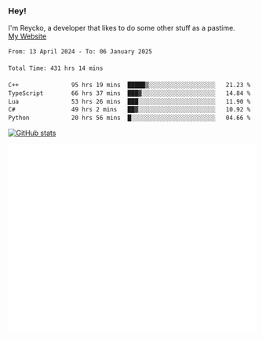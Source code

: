 ### Hey!
I'm Reycko, a developer that likes to do some other stuff as a pastime.  
[My Website](https://reycko.root.sx)

<!--START_SECTION:wakasection-->

```txt
From: 13 April 2024 - To: 06 January 2025

Total Time: 431 hrs 14 mins

C++               95 hrs 19 mins  █████▒░░░░░░░░░░░░░░░░░░░   21.23 %
TypeScript        66 hrs 37 mins  ███▓░░░░░░░░░░░░░░░░░░░░░   14.84 %
Lua               53 hrs 26 mins  ███░░░░░░░░░░░░░░░░░░░░░░   11.90 %
C#                49 hrs 2 mins   ██▓░░░░░░░░░░░░░░░░░░░░░░   10.92 %
Python            20 hrs 56 mins  █░░░░░░░░░░░░░░░░░░░░░░░░   04.66 %
```

<!--END_SECTION:wakasection-->

[![GitHub stats](https://github-readme-stats.vercel.app/api?username=Reycko&show_icons=true&theme=dark&hide_title=true&count_private=true)](https://github.com/anuraghazra/github-readme-stats)

![Metrics](/github-metrics.svg)
